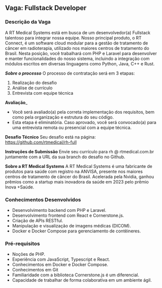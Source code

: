 ##  Vaga: Fullstack Developer
### Descrição da Vaga
A RT Medical Systems está em busca de um desenvolvedor(a) Fullstack talentoso para integrar nossa equipe. Nosso principal produto, o RT Connect, é um software cloud modular para a gestão de tratamento de câncer em radioterapia, utilizado nos maiores centros de tratamento do Brasil. Nesta posição, você trabalhará com PHP e Laravel para desenvolver e manter funcionalidades do nosso sistema, incluindo a integração com módulos escritos em diversas linguagens como Python, Java, C++ e Rust.

___Sobre o processo___
O processo de contratação será em 3 etapas:
1. Realização do desafio
2. Análise de currículo
3. Entrevista com equipe técnica

__Avaliação___
- Você será avaliado(a) pela correta implementação dos requisitos, bem como pela organização e estrutura do seu código.
- Esta etapa é eliminatória. Caso aprovado, você será convocado(a) para uma entrevista remota ou presencial com a equipe técnica.

__Desafio Técnico__ 
Seu desafio está na página: https://github.com/rtmedical/rh-full

__Instruções de Submissão__
Envie seu currículo para rh @ rtmedical.com.br juntamente com a URL da sua branch do desafio no Github.

__Sobre a RT Medical Systems__
A RT Medical Systems é uma fabricante de produtos para saúde com registro na ANVISA, presente nos maiores centros de tratamento de câncer do Brasil. Acelerada pela Nvidia, ganhou prêmios como a startup mais inovadora da saúde em 2023 pelo prêmio Inova +Saúde.



### Conhecimentos Desenvolvidos
- Desenvolvimento backend com PHP e Laravel.
- Desenvolvimento frontend com React e Cornerstone.js.
- Criação de APIs RESTful.
- Manipulação e visualização de imagens médicas (DICOM).
- Docker e Docker Compose para gerenciamento de contêineres.

### Pré-requisitos
- Noções de PHP.
- Experiência com JavaScript, Typescript e React.
- Conhecimentos em Docker e Docker Compose.
- Conhecimentos em Git
- Familiaridade com a biblioteca Cornerstone.js é um diferencial.
- Capacidade de trabalhar de forma colaborativa em um ambiente ágil.



